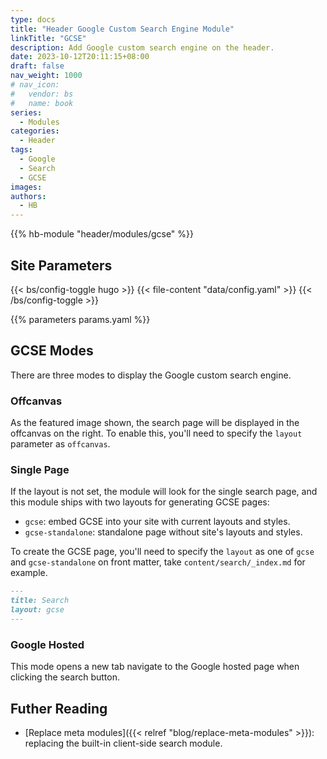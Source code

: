 ```yaml
---
type: docs
title: "Header Google Custom Search Engine Module"
linkTitle: "GCSE"
description: Add Google custom search engine on the header.
date: 2023-10-12T20:11:15+08:00
draft: false
nav_weight: 1000
# nav_icon:
#   vendor: bs
#   name: book
series:
  - Modules
categories:
  - Header
tags:
  - Google
  - Search
  - GCSE
images:
authors:
  - HB
---
```


{{% hb-module "header/modules/gcse" %}}

## Site Parameters

{{< bs/config-toggle hugo >}}
{{< file-content "data/config.yaml" >}}
{{< /bs/config-toggle >}}

{{% parameters params.yaml %}}

## GCSE Modes

There are three modes to display the Google custom search engine.

### Offcanvas

As the featured image shown, the search page will be displayed in the offcanvas on the right.
To enable this, you'll need to specify the `layout` parameter as `offcanvas`.

### Single Page

If the layout is not set, the module will look for the single search page, and this module ships with two layouts for generating GCSE pages:

- `gcse`: embed GCSE into your site with current layouts and styles.
- `gcse-standalone`: standalone page without site's layouts and styles.

To create the GCSE page, you'll need to specify the `layout` as one of `gcse` and `gcse-standalone` on front matter, take `content/search/_index.md` for example.

```markdown
---
title: Search
layout: gcse
---
```

### Google Hosted

This mode opens a new tab navigate to the Google hosted page when clicking the search button.

## Futher Reading

- [Replace meta modules]({{< relref "blog/replace-meta-modules" >}}): replacing the built-in client-side search module.
